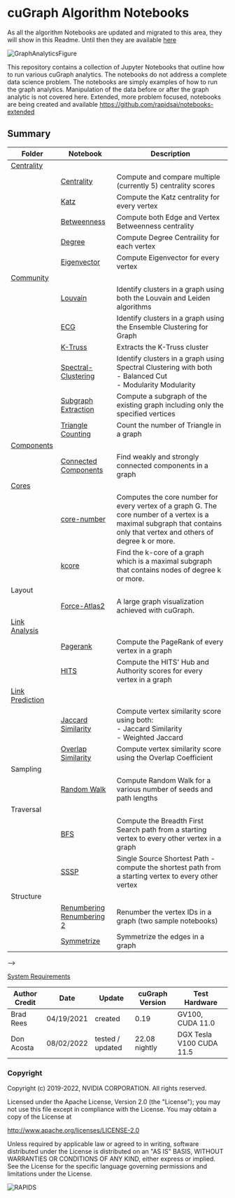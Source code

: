 # cuGraph Algorithm Notebooks

As all the algorithm Notebooks are updated and migrated to this area, they will show in this Readme. Until then they are available [here](../README.md)

![GraphAnalyticsFigure](../img/GraphAnalyticsFigure.jpg)

This repository contains a collection of Jupyter Notebooks that outline how to run various cuGraph analytics.   The notebooks do not address a complete data science problem.  The notebooks are simply examples of how to run the graph analytics.  Manipulation of the data before or after the graph analytic is not covered here.   Extended, more problem focused, notebooks are being created and available https://github.com/rapidsai/notebooks-extended

## Summary

| Folder          | Notebook                                                     | Description                                                  |
| --------------- | ------------------------------------------------------------ | ------------------------------------------------------------ |
| [Centrality](centrality/README.md)      |                                                              |                                                              |
|                 | [Centrality](centrality/Centrality.ipynb)                    | Compute and compare multiple (currently 5) centrality scores |
|                 | [Katz](centrality/Katz.ipynb)                                | Compute the Katz centrality for every vertex                 |
|                 | [Betweenness](centrality/Betweenness.ipynb)                  | Compute both Edge and Vertex Betweenness centrality          |
|                 | [Degree](centrality/Degree.ipynb)                            | Compute Degree Centraility for each vertex                   |
|                 | [Eigenvector](centrality/Eigenvector.ipynb)                  | Compute Eigenvector for every vertex                         |
|[Community](community/README.md)       |                                                              |                                                              |
|                 | [Louvain](community/Louvain.ipynb)                           | Identify clusters in a graph using both the Louvain and Leiden algorithms     |
|                 | [ECG](community/ECG.ipynb)                                   | Identify clusters in a graph using the Ensemble Clustering for Graph |
|                 | [K-Truss](community/ktruss.ipynb)                                | Extracts the K-Truss cluster                                 |
|                 | [Spectral-Clustering](community/Spectral-Clustering.ipynb)   | Identify clusters in a  graph using Spectral Clustering with both<br> - Balanced Cut<br> - Modularity Modularity |
|                 | [Subgraph Extraction](community/Subgraph-Extraction.ipynb)   | Compute a subgraph of the existing graph including only the specified vertices |
|                 | [Triangle Counting](community/Triangle-Counting.ipynb)       | Count the number of Triangle in a graph                      |
|[Components](components/README.md)      |                                                              |                                                              |
|                 | [Connected Components](components/ConnectedComponents.ipynb) | Find weakly and strongly connected components in a graph     |
| [Cores](cores/README.md)            |                                                              |                                                              |
|                | [core-number](cores/Core-number.ipynb)   | Computes the core number for every vertex of a graph G. The core number of a vertex is a maximal subgraph that contains only that vertex and others of degree k or more. |
|                | [kcore](cores/kcore.ipynb)               |Find the k-core of a graph which is a maximal subgraph that contains nodes of degree k or more.|
Layout            |                                                              |                                                              |
|                | [Force-Atlas2](layout/Force-Atlas2.ipynb)   |A large graph visualization achieved with cuGraph. |
| [Link Analysis](link_analysis/README.md)   |                                                              |                                                              |
|                 | [Pagerank](link_analysis/Pagerank.ipynb)                     | Compute the PageRank of every vertex in a graph              |
|                 | [HITS](link_analysis/HITS.ipynb)                             | Compute the HITS' Hub and Authority scores for every vertex in a graph              |
| [Link Prediction](link_prediction/README.md) |                                                              |                                                              |
|                 | [Jaccard Similarity](algorithms/link_prediction/Jaccard-Similarity.ipynb) | Compute vertex similarity score using both:<br />- Jaccard Similarity<br />- Weighted Jaccard |
|                 | [Overlap Similarity](algorithms/link_prediction/Overlap-Similarity.ipynb) | Compute vertex similarity score using the Overlap Coefficient |
| Sampling        |
|                 | [Random Walk](sampling/RandomWalk.ipynb)                     | Compute Random Walk for a various number of seeds and path lengths |
| Traversal       |                                                              |                                                              |
|                 | [BFS](traversal/BFS.ipynb)                                   | Compute the Breadth First Search path from a starting vertex to every other vertex in a graph |
|                 | [SSSP](traversal/SSSP.ipynb)                                 | Single Source Shortest Path  - compute the shortest path from a starting vertex to every other vertex |
| Structure       |                                                              |                                                              |
|                 | [Renumbering](structure/Renumber.ipynb) <br> [Renumbering 2](structure/Renumber-2.ipynb) | Renumber the vertex IDs in a graph (two sample notebooks)    |
|                 | [Symmetrize](structure/Symmetrize.ipynb)                     | Symmetrize the edges in a graph                              |
 -->

[System Requirements](../README.md#requirements)

| Author Credit |    Date    |  Update          | cuGraph Version |  Test Hardware |
| --------------|------------|------------------|-----------------|----------------|
| Brad Rees     | 04/19/2021 | created          | 0.19            | GV100, CUDA 11.0
| Don Acosta    | 08/02/2022 | tested / updated | 22.08 nightly   | DGX Tesla V100 CUDA 11.5

### Copyright

Copyright (c) 2019-2022, NVIDIA CORPORATION.  All rights reserved.

Licensed under the Apache License, Version 2.0 (the "License");  you may not use this file except in compliance with the License.  You may obtain a copy of the License at

http://www.apache.org/licenses/LICENSE-2.0 

Unless required by applicable law or agreed to in writing, software distributed under the License is distributed on an "AS IS" BASIS, WITHOUT WARRANTIES OR CONDITIONS OF ANY KIND, either express or implied.  See the License for the specific language governing permissions and limitations under the License.





![RAPIDS](img/rapids_logo.png)
